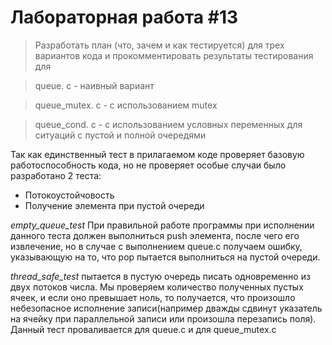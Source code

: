 # Лабораторная работа #13

>Разработать план  (что, зачем и как тестируется)  для трех вариантов кода и прокомментировать результаты тестирования для



>    queue. c  - наивный вариант

>    queue_mutex. c  - с использованием mutex

>    queue_cond. c  - с использованием условных переменных для ситуаций с пустой и полной очередями


Так как единственный тест в прилагаемом коде проверяет базовую работоспособность кода, но не проверяет особые случаи было разработано 2 теста:

- Потокоустойчовость
- Получение элемента при пустой очереди

*empty_queue_test* При правильной работе программы при исполнении данного теста должен выполниться push элемента, после чего его извлечение, но в случае с выполнением queue.c  получаем ошибку, указывающую на то, что pop пытается выполниться на пустой очереди.

*thread_safe_test* пытается в пустую очередь писать одновременно из двух потоков числа. Мы проверяем количество полученных пустых ячеек, и если оно превышает ноль, то получается, что произошло небезопасное исполнение записи(например дважды сдвинут указатель на ячейку при параллельной записи или произошла перезапись поля). Данный тест проваливается для queue.c и для queue_mutex.c
